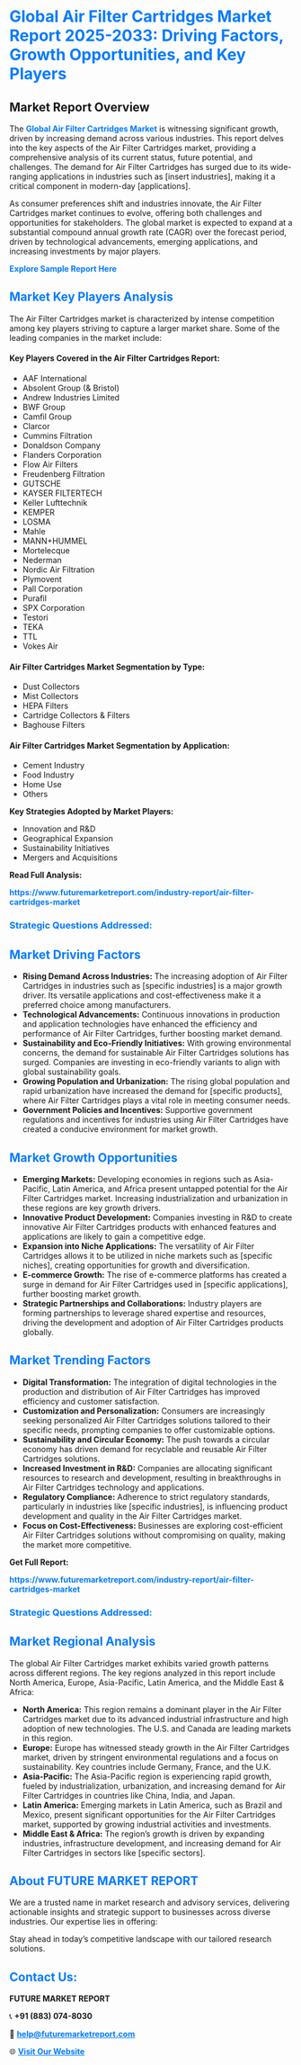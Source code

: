 <h1 style="color: #007BFF;">Global Air Filter Cartridges Market Report 2025-2033: Driving Factors, Growth Opportunities, and Key Players</h1>

<section id="overview">
<h2>Market Report Overview</h2>
<p>The <a href="https://www.futuremarketreport.com/industry-report/air-filter-cartridges-market" style="color: #007BFF; text-decoration: none;"><strong>Global Air Filter Cartridges Market</strong></a> is witnessing significant growth, driven by increasing demand across various industries. This report delves into the key aspects of the Air Filter Cartridges market, providing a comprehensive analysis of its current status, future potential, and challenges. The demand for Air Filter Cartridges has surged due to its wide-ranging applications in industries such as [insert industries], making it a critical component in modern-day [applications].</p>
<p>As consumer preferences shift and industries innovate, the Air Filter Cartridges market continues to evolve, offering both challenges and opportunities for stakeholders. The global market is expected to expand at a substantial compound annual growth rate (CAGR) over the forecast period, driven by technological advancements, emerging applications, and increasing investments by major players.</p>
</section>

<section id="overview">
<p><a href="https://www.futuremarketreport.com/request-sample/reportId=84473" style="color: #007BFF; text-decoration: none;"><strong>Explore Sample Report Here</strong></a></p>
</section>

<section id="key-players">
<h2 style="color: #007BFF;">Market Key Players Analysis</h2>
<p>The Air Filter Cartridges market is characterized by intense competition among key players striving to capture a larger market share. Some of the leading companies in the market include:</p>
<h4>Key Players Covered in the Air Filter Cartridges Report:</h4>
<ul><li>AAF International</li><li>Absolent Group (&amp; Bristol)</li><li>Andrew Industries Limited</li><li>BWF Group</li><li>Camfil Group</li><li>Clarcor</li><li>Cummins Filtration</li><li>Donaldson Company</li><li>Flanders Corporation</li><li>Flow Air Filters</li><li>Freudenberg Filtration</li><li>GUTSCHE</li><li>KAYSER FILTERTECH</li><li>Keller Lufttechnik</li><li>KEMPER</li><li>LOSMA</li><li>Mahle</li><li>MANN+HUMMEL</li><li>Mortelecque</li><li>Nederman</li><li>Nordic Air Filtration</li><li>Plymovent</li><li>Pall Corporation</li><li>Purafil</li><li>SPX Corporation</li><li>Testori</li><li>TEKA</li><li>TTL</li><li>Vokes Air</li></ul>
<h4>Air Filter Cartridges Market Segmentation by Type:</h4>
<ul><li>Dust Collectors</li><li>Mist Collectors</li><li>HEPA Filters</li><li>Cartridge Collectors &amp; Filters</li><li>Baghouse Filters</li></ul>

<h4>Air Filter Cartridges Market Segmentation by Application:</h4>
<ul><li>Cement Industry</li><li>Food Industry</li><li>Home Use</li><li>Others</li></ul>
<p><strong>Key Strategies Adopted by Market Players:</strong></p>
<ul>
<li>Innovation and R&D</li>
<li>Geographical Expansion</li>
<li>Sustainability Initiatives</li>
<li>Mergers and Acquisitions</li>
</ul>
</section>

<section>
<p><strong>Read Full Analysis: </strong></p><a href="https://www.futuremarketreport.com/industry-report/air-filter-cartridges-market" style="color: #007BFF; text-decoration: none;"><strong>https://www.futuremarketreport.com/industry-report/air-filter-cartridges-market</strong></a>
<h3 style="color: #007BFF;">Strategic Questions Addressed:</h3>
</section>

<section id="driving-factors">
<h2 style="color: #007BFF;">Market Driving Factors</h2>
<ul>
<li><strong>Rising Demand Across Industries:</strong> The increasing adoption of Air Filter Cartridges in industries such as [specific industries] is a major growth driver. Its versatile applications and cost-effectiveness make it a preferred choice among manufacturers.</li>
<li><strong>Technological Advancements:</strong> Continuous innovations in production and application technologies have enhanced the efficiency and performance of Air Filter Cartridges, further boosting market demand.</li>
<li><strong>Sustainability and Eco-Friendly Initiatives:</strong> With growing environmental concerns, the demand for sustainable Air Filter Cartridges solutions has surged. Companies are investing in eco-friendly variants to align with global sustainability goals.</li>
<li><strong>Growing Population and Urbanization:</strong> The rising global population and rapid urbanization have increased the demand for [specific products], where Air Filter Cartridges plays a vital role in meeting consumer needs.</li>
<li><strong>Government Policies and Incentives:</strong> Supportive government regulations and incentives for industries using Air Filter Cartridges have created a conducive environment for market growth.</li>
</ul>
</section>

<section id="growth-opportunities">
<h2 style="color: #007BFF;">Market Growth Opportunities</h2>
<ul>
<li><strong>Emerging Markets:</strong> Developing economies in regions such as Asia-Pacific, Latin America, and Africa present untapped potential for the Air Filter Cartridges market. Increasing industrialization and urbanization in these regions are key growth drivers.</li>
<li><strong>Innovative Product Development:</strong> Companies investing in R&D to create innovative Air Filter Cartridges products with enhanced features and applications are likely to gain a competitive edge.</li>
<li><strong>Expansion into Niche Applications:</strong> The versatility of Air Filter Cartridges allows it to be utilized in niche markets such as [specific niches], creating opportunities for growth and diversification.</li>
<li><strong>E-commerce Growth:</strong> The rise of e-commerce platforms has created a surge in demand for Air Filter Cartridges used in [specific applications], further boosting market growth.</li>
<li><strong>Strategic Partnerships and Collaborations:</strong> Industry players are forming partnerships to leverage shared expertise and resources, driving the development and adoption of Air Filter Cartridges products globally.</li>
</ul>
</section>

<section id="trending-factors">
<h2 style="color: #007BFF;">Market Trending Factors</h2>
<ul>
<li><strong>Digital Transformation:</strong> The integration of digital technologies in the production and distribution of Air Filter Cartridges has improved efficiency and customer satisfaction.</li>
<li><strong>Customization and Personalization:</strong> Consumers are increasingly seeking personalized Air Filter Cartridges solutions tailored to their specific needs, prompting companies to offer customizable options.</li>
<li><strong>Sustainability and Circular Economy:</strong> The push towards a circular economy has driven demand for recyclable and reusable Air Filter Cartridges solutions.</li>
<li><strong>Increased Investment in R&D:</strong> Companies are allocating significant resources to research and development, resulting in breakthroughs in Air Filter Cartridges technology and applications.</li>
<li><strong>Regulatory Compliance:</strong> Adherence to strict regulatory standards, particularly in industries like [specific industries], is influencing product development and quality in the Air Filter Cartridges market.</li>
<li><strong>Focus on Cost-Effectiveness:</strong> Businesses are exploring cost-efficient Air Filter Cartridges solutions without compromising on quality, making the market more competitive.</li>
</ul>
</section>

<section>
<p><strong>Get Full Report: </strong></p><a href="https://www.futuremarketreport.com/industry-report/air-filter-cartridges-market" style="color: #007BFF; text-decoration: none;"><strong>https://www.futuremarketreport.com/industry-report/air-filter-cartridges-market</strong></a>
<h3 style="color: #007BFF;">Strategic Questions Addressed:</h3>
</section>


<section id="regional-analysis">
<h2 style="color: #007BFF;">Market Regional Analysis</h2>
<p>The global Air Filter Cartridges market exhibits varied growth patterns across different regions. The key regions analyzed in this report include North America, Europe, Asia-Pacific, Latin America, and the Middle East & Africa:</p>
<ul>
<li><strong>North America:</strong> This region remains a dominant player in the Air Filter Cartridges market due to its advanced industrial infrastructure and high adoption of new technologies. The U.S. and Canada are leading markets in this region.</li>
<li><strong>Europe:</strong> Europe has witnessed steady growth in the Air Filter Cartridges market, driven by stringent environmental regulations and a focus on sustainability. Key countries include Germany, France, and the U.K.</li>
<li><strong>Asia-Pacific:</strong> The Asia-Pacific region is experiencing rapid growth, fueled by industrialization, urbanization, and increasing demand for Air Filter Cartridges in countries like China, India, and Japan.</li>
<li><strong>Latin America:</strong> Emerging markets in Latin America, such as Brazil and Mexico, present significant opportunities for the Air Filter Cartridges market, supported by growing industrial activities and investments.</li>
<li><strong>Middle East & Africa:</strong> The region’s growth is driven by expanding industries, infrastructure development, and increasing demand for Air Filter Cartridges in sectors like [specific sectors].</li>
</ul>
</section>

<footer>
<h2 style="color: #007BFF;">About FUTURE MARKET REPORT</h2>
<p>We are a trusted name in market research and advisory services, delivering actionable insights and strategic support to businesses across diverse industries. Our expertise lies in offering:</p>

<p>Stay ahead in today’s competitive landscape with our tailored research solutions.</p>

<h2 style="color: #007BFF;">Contact Us:</h2>
<p><strong>FUTURE MARKET REPORT</strong></p>
<p>📞 <strong>+91 (883) 074-8030</strong></p>
<p>📧 <strong><a href="mailto:help@futuremarketreport.com" style="color: #007BFF;">help@futuremarketreport.com</a></strong></p>
<p>🌐 <strong><a href="https://www.futuremarketreport.com/" style="color: #007BFF;">Visit Our Website</a></strong></p>
</footer>